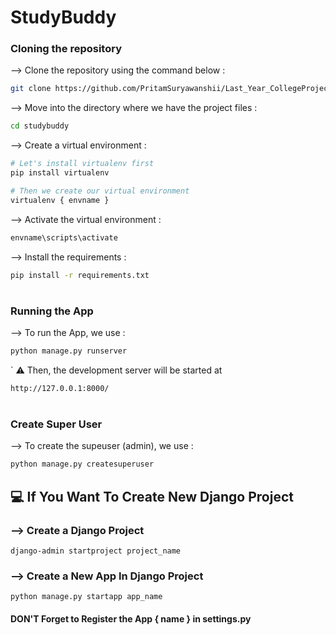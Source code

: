 #  StudyBuddy

### Cloning the repository

--> Clone the repository using the command below :
```bash
git clone https://github.com/PritamSuryawanshii/Last_Year_CollegeProject.git

```

--> Move into the directory where we have the project files : 
```bash
cd studybuddy

```

--> Create a virtual environment :
```bash
# Let's install virtualenv first
pip install virtualenv

# Then we create our virtual environment
virtualenv { envname }

```

--> Activate the virtual environment :
```bash
envname\scripts\activate

```

--> Install the requirements :
```bash
pip install -r requirements.txt

```

#

### Running the App

--> To run the App, we use :
```bash
python manage.py runserver

```
`
⚠ Then, the development server will be started at 
```bash 
http://127.0.0.1:8000/
```
#


### Create Super User

--> To create the supeuser (admin), we use :
```bash
python manage.py createsuperuser
```


## 💻 If You Want To Create New Django Project 
### --> Create a Django Project
```
django-admin startproject project_name
```



### --> Create a New App In Django Project
```
python manage.py startapp app_name
```
#### DON'T Forget to Register the App { name } in settings.py
